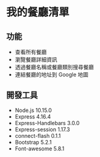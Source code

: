 # 我的餐廳清單

**功能**
---
- 查看所有餐廳
- 瀏覽餐廳詳細資訊
- 透過餐廳名稱或餐廳類別搜尋餐廳
- 連結餐廳的地址到 Google 地圖
  
**開發工具**
---
- Node.js 10.15.0
- Express 4.16.4
- Express-Handlebars 3.0.0
- Express-session 1.17.3
- connect-flash 0.1.1
- Bootstrap 5.2.1
- Font-awesome 5.8.1
